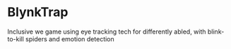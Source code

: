 # BlynkTrap
Inclusive we game using eye tracking tech for differently abled, with blink-to-kill spiders and emotion detection 
